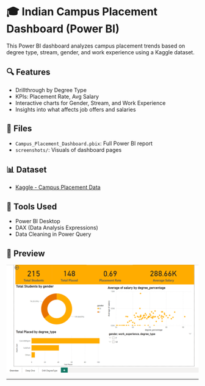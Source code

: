 # 🎓 Indian Campus Placement Dashboard (Power BI)

This Power BI dashboard analyzes campus placement trends based on degree type, stream, gender, and work experience using a Kaggle dataset.

## 🔍 Features
- Drillthrough by Degree Type
- KPIs: Placement Rate, Avg Salary
- Interactive charts for Gender, Stream, and Work Experience
- Insights into what affects job offers and salaries

## 📁 Files
- `Campus_Placement_Dashboard.pbix`: Full Power BI report
- `screenshots/`: Visuals of dashboard pages

## 📊 Dataset
- [Kaggle - Campus Placement Data](https://www.kaggle.com/datasets/benroshan/factors-affecting-campus-placement)

## 🧠 Tools Used
- Power BI Desktop
- DAX (Data Analysis Expressions)
- Data Cleaning in Power Query

## 📸 Preview
![Dashboard Screenshot](Placement.png)

---

